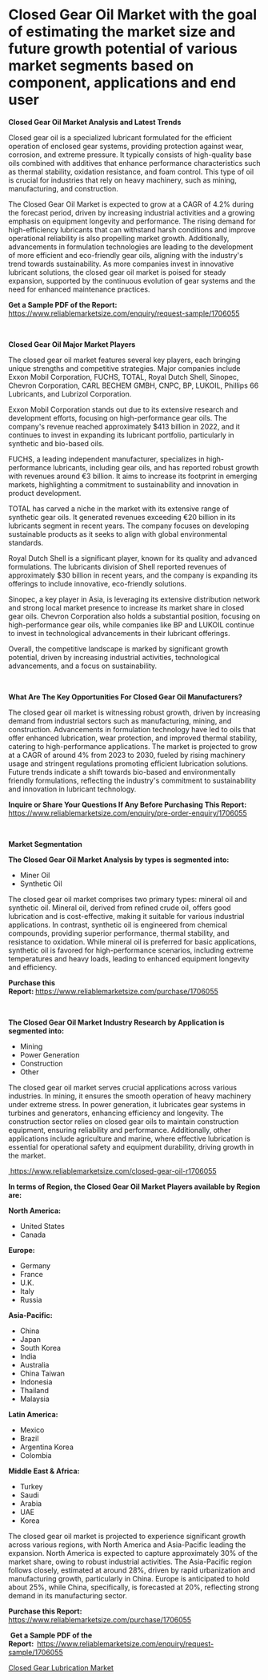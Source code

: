 <p><h1>Closed Gear Oil Market with the goal of estimating the market size and future growth potential of various market segments based on component, applications and end user</h1></p><p><strong>Closed Gear Oil Market Analysis and Latest Trends</strong></p>
<p><p>Closed gear oil is a specialized lubricant formulated for the efficient operation of enclosed gear systems, providing protection against wear, corrosion, and extreme pressure. It typically consists of high-quality base oils combined with additives that enhance performance characteristics such as thermal stability, oxidation resistance, and foam control. This type of oil is crucial for industries that rely on heavy machinery, such as mining, manufacturing, and construction.</p><p>The Closed Gear Oil Market is expected to grow at a CAGR of 4.2% during the forecast period, driven by increasing industrial activities and a growing emphasis on equipment longevity and performance. The rising demand for high-efficiency lubricants that can withstand harsh conditions and improve operational reliability is also propelling market growth. Additionally, advancements in formulation technologies are leading to the development of more efficient and eco-friendly gear oils, aligning with the industry's trend towards sustainability. As more companies invest in innovative lubricant solutions, the closed gear oil market is poised for steady expansion, supported by the continuous evolution of gear systems and the need for enhanced maintenance practices.</p></p>
<p><strong>Get a Sample PDF of the Report:&nbsp;</strong> <a href="https://www.reliablemarketsize.com/enquiry/request-sample/1706055?utm_campaign=1911&utm_medium=2&utm_source=Github&utm_content=ia&utm_term=10012025&utm_id=closed-gear-oil">https://www.reliablemarketsize.com/enquiry/request-sample/1706055</a></p>
<p>&nbsp;</p>
<p><strong>Closed Gear Oil Major Market Players</strong></p>
<p><p>The closed gear oil market features several key players, each bringing unique strengths and competitive strategies. Major companies include Exxon Mobil Corporation, FUCHS, TOTAL, Royal Dutch Shell, Sinopec, Chevron Corporation, CARL BECHEM GMBH, CNPC, BP, LUKOIL, Phillips 66 Lubricants, and Lubrizol Corporation.</p><p>Exxon Mobil Corporation stands out due to its extensive research and development efforts, focusing on high-performance gear oils. The company's revenue reached approximately $413 billion in 2022, and it continues to invest in expanding its lubricant portfolio, particularly in synthetic and bio-based oils.</p><p>FUCHS, a leading independent manufacturer, specializes in high-performance lubricants, including gear oils, and has reported robust growth with revenues around €3 billion. It aims to increase its footprint in emerging markets, highlighting a commitment to sustainability and innovation in product development.</p><p>TOTAL has carved a niche in the market with its extensive range of synthetic gear oils. It generated revenues exceeding €20 billion in its lubricants segment in recent years. The company focuses on developing sustainable products as it seeks to align with global environmental standards.</p><p>Royal Dutch Shell is a significant player, known for its quality and advanced formulations. The lubricants division of Shell reported revenues of approximately $30 billion in recent years, and the company is expanding its offerings to include innovative, eco-friendly solutions.</p><p>Sinopec, a key player in Asia, is leveraging its extensive distribution network and strong local market presence to increase its market share in closed gear oils. Chevron Corporation also holds a substantial position, focusing on high-performance gear oils, while companies like BP and LUKOIL continue to invest in technological advancements in their lubricant offerings.</p><p>Overall, the competitive landscape is marked by significant growth potential, driven by increasing industrial activities, technological advancements, and a focus on sustainability.</p></p>
<p>&nbsp;</p>
<p><strong>What Are The Key Opportunities For Closed Gear Oil Manufacturers?</strong></p>
<p><p>The closed gear oil market is witnessing robust growth, driven by increasing demand from industrial sectors such as manufacturing, mining, and construction. Advancements in formulation technology have led to oils that offer enhanced lubrication, wear protection, and improved thermal stability, catering to high-performance applications. The market is projected to grow at a CAGR of around 4% from 2023 to 2030, fueled by rising machinery usage and stringent regulations promoting efficient lubrication solutions. Future trends indicate a shift towards bio-based and environmentally friendly formulations, reflecting the industry's commitment to sustainability and innovation in lubricant technology.</p></p>
<p><strong>Inquire or Share Your Questions If Any Before Purchasing This Report:</strong> <a href="https://www.reliablemarketsize.com/enquiry/pre-order-enquiry/1706055?utm_campaign=1911&utm_medium=2&utm_source=Github&utm_content=ia&utm_term=10012025&utm_id=closed-gear-oil">https://www.reliablemarketsize.com/enquiry/pre-order-enquiry/1706055</a></p>
<p>&nbsp;</p>
<p><strong>Market Segmentation</strong></p>
<p><strong>The Closed Gear Oil Market Analysis by types is segmented into:</strong></p>
<p><ul><li>Miner Oil</li><li>Synthetic Oil</li></ul></p>
<p><p>The closed gear oil market comprises two primary types: mineral oil and synthetic oil. Mineral oil, derived from refined crude oil, offers good lubrication and is cost-effective, making it suitable for various industrial applications. In contrast, synthetic oil is engineered from chemical compounds, providing superior performance, thermal stability, and resistance to oxidation. While mineral oil is preferred for basic applications, synthetic oil is favored for high-performance scenarios, including extreme temperatures and heavy loads, leading to enhanced equipment longevity and efficiency.</p></p>
<p><strong>Purchase this Report:&nbsp;</strong><a href="https://www.reliablemarketsize.com/purchase/1706055?utm_campaign=1911&utm_medium=2&utm_source=Github&utm_content=ia&utm_term=10012025&utm_id=closed-gear-oil">https://www.reliablemarketsize.com/purchase/1706055</a></p>
<p>&nbsp;</p>
<p><strong>The Closed Gear Oil Market Industry Research by Application is segmented into:</strong></p>
<p><ul><li>Mining</li><li>Power Generation</li><li>Construction</li><li>Other</li></ul></p>
<p><p>The closed gear oil market serves crucial applications across various industries. In mining, it ensures the smooth operation of heavy machinery under extreme stress. In power generation, it lubricates gear systems in turbines and generators, enhancing efficiency and longevity. The construction sector relies on closed gear oils to maintain construction equipment, ensuring reliability and performance. Additionally, other applications include agriculture and marine, where effective lubrication is essential for operational safety and equipment durability, driving growth in the market.</p></p>
<p><a href="https://www.reliablemarketsize.com/closed-gear-oil-r1706055?utm_campaign=1911&utm_medium=2&utm_source=Github&utm_content=ia&utm_term=10012025&utm_id=closed-gear-oil">&nbsp;https://www.reliablemarketsize.com/closed-gear-oil-r1706055</a></p>
<p><strong>In terms of Region, the Closed Gear Oil Market Players available by Region are:</strong></p>
<p>
    <p> <strong> North America: </strong>
        <ul>
            <li>United States</li>
            <li>Canada</li>
        </ul>
        </p> 
    <p> <strong> Europe: </strong>
        <ul>
            <li>Germany</li>
            <li>France</li>
            <li>U.K.</li>
            <li>Italy</li>
            <li>Russia</li>
        </ul>
        </p> 
    <p> <strong> Asia-Pacific: </strong>
        <ul>
            <li>China</li>
            <li>Japan</li>
            <li>South Korea</li>
            <li>India</li>
            <li>Australia</li>
            <li>China Taiwan</li>
            <li>Indonesia</li>
            <li>Thailand</li>
            <li>Malaysia</li>
        </ul>
        </p> 
    <p> <strong> Latin America: </strong>
        <ul>
            <li>Mexico</li>
            <li>Brazil</li>
            <li>Argentina Korea</li>
            <li>Colombia</li>
        </ul>
        </p> 
    <p> <strong> Middle East & Africa: </strong>
        <ul>
            <li>Turkey</li>
            <li>Saudi</li>
            <li>Arabia</li>
            <li>UAE</li>
            <li>Korea</li>
        </ul>
    </p>
    </p>
<p><p>The closed gear oil market is projected to experience significant growth across various regions, with North America and Asia-Pacific leading the expansion. North America is expected to capture approximately 30% of the market share, owing to robust industrial activities. The Asia-Pacific region follows closely, estimated at around 28%, driven by rapid urbanization and manufacturing growth, particularly in China. Europe is anticipated to hold about 25%, while China, specifically, is forecasted at 20%, reflecting strong demand in its manufacturing sector.</p></p>
<p><strong>Purchase this Report: </strong><a href="https://www.reliablemarketsize.com/purchase/1706055?utm_campaign=1911&utm_medium=2&utm_source=Github&utm_content=ia&utm_term=10012025&utm_id=closed-gear-oil">https://www.reliablemarketsize.com/purchase/1706055</a></p>
<p>&nbsp;<strong>Get a Sample PDF of the Report:&nbsp;&nbsp;</strong><a href="https://www.reliablemarketsize.com/enquiry/request-sample/1706055?utm_campaign=1911&utm_medium=2&utm_source=Github&utm_content=ia&utm_term=10012025&utm_id=closed-gear-oil">https://www.reliablemarketsize.com/enquiry/request-sample/1706055</a></p>
<p><strong></strong></p>
<p><p><a href="https://github.com/gulaimolin/Market-Research-Report-List-7/blob/main/closed-gear-lubrication-market.md?utm_campaign=1911&utm_medium=2&utm_source=Github&utm_content=ia&utm_term=10012025&utm_id=closed-gear-oil">Closed Gear Lubrication Market</a></p></p>